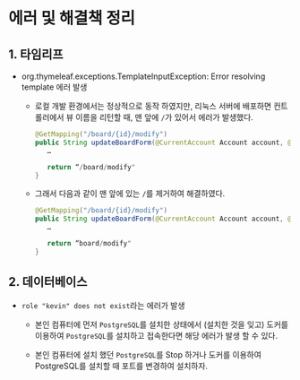 # 에러 및 해결책 정리

## 1. 타임리프

* org.thymeleaf.exceptions.TemplateInputException: Error resolving template 에러 발생

    * 로컬 개발 환경에서는 정상적으로 동작 하였지만, 리눅스 서버에 배포하면 컨트롤러에서 뷰 이름을 리턴할 때, 맨 앞에 `/`가 있어서 에러가 발생했다.
    
         ```java
        @GetMapping("/board/{id}/modify")
        public String updateBoardForm(@CurrentAccount Account account, @PathVariable Long id, Model model) {
            …
        
            return “/board/modify"
        }
         ```
      
    * 그래서 다음과 같이 맨 앞에 있는 `/`를 제거하여 해결하였다.
    
         ```java
        @GetMapping("/board/{id}/modify")
        public String updateBoardForm(@CurrentAccount Account account, @PathVariable Long id, Model model) {
            …
        
            return “board/modify"
        }
         ```

## 2. 데이터베이스

* `role "kevin" does not exist`라는 에러가 발생

    * 본인 컴퓨터에 먼저 `PostgreSQL`를 설치한 상태에서 (설치한 것을 잊고) 도커를 이용하여 `PostgreSQL`를 설치하고 접속한다면 해당 에러가 발생 할 수 있다.
    
    * 본인 컴퓨터에 설치 했던 `PostgreSQL`를 Stop 하거나 도커를 이용하여 PostgreSQL를 설치할 때 포트를 변경하여 설치하자.
    
